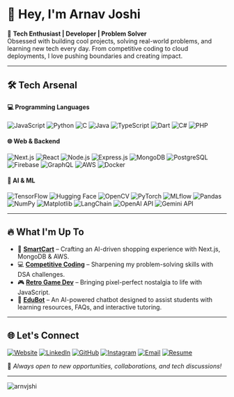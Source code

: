 # 👋 Hey, I'm Arnav Joshi  

🚀 **Tech Enthusiast | Developer | Problem Solver**  
Obsessed with building cool projects, solving real-world problems, and learning new tech every day. From competitive coding to cloud deployments, I love pushing boundaries and creating impact.  

---

## 🛠 Tech Arsenal  

#### 💻 Programming Languages  
![JavaScript](https://img.shields.io/badge/JavaScript-90%25-yellow?style=flat-square)  ![Python](https://img.shields.io/badge/Python-85%25-blue?style=flat-square)  ![C](https://img.shields.io/badge/C-75%25-lightgrey?style=flat-square)  ![Java](https://img.shields.io/badge/Java-70%25-orange?style=flat-square)  ![TypeScript](https://img.shields.io/badge/TypeScript-80%25-blue?style=flat-square) ![Dart](https://img.shields.io/badge/Dart-70%25-0081CB?style=flat-square)  ![C#](https://img.shields.io/badge/C%23-75%25-239120?style=flat-square)  ![PHP](https://img.shields.io/badge/PHP-65%25-777BB4?style=flat-square)  

#### 🌐 Web & Backend  
![Next.js](https://img.shields.io/badge/Next.js-90%25-black?style=flat-square)  ![React](https://img.shields.io/badge/React-85%25-blue?style=flat-square)  ![Node.js](https://img.shields.io/badge/Node.js-80%25-green?style=flat-square)  ![Express.js](https://img.shields.io/badge/Express.js-85%25-black?style=flat-square)  ![MongoDB](https://img.shields.io/badge/MongoDB-70%25-darkgreen?style=flat-square)  ![PostgreSQL](https://img.shields.io/badge/PostgreSQL-75%25-blue?style=flat-square)  ![Firebase](https://img.shields.io/badge/Firebase-80%25-orange?style=flat-square)  ![GraphQL](https://img.shields.io/badge/GraphQL-70%25-pink?style=flat-square)  ![AWS](https://img.shields.io/badge/AWS-65%25-orange?style=flat-square)  ![Docker](https://img.shields.io/badge/Docker-75%25-blue?style=flat-square)  

#### 🤖 AI & ML  
![TensorFlow](https://img.shields.io/badge/TensorFlow-70%25-orange?style=flat-square)  ![Hugging Face](https://img.shields.io/badge/Hugging%20Face-60%25-yellow?style=flat-square)  ![OpenCV](https://img.shields.io/badge/OpenCV-60%25-blue?style=flat-square)  ![PyTorch](https://img.shields.io/badge/PyTorch-75%25-red?style=flat-square)  ![MLflow](https://img.shields.io/badge/MLflow-65%25-lightblue?style=flat-square)  ![Pandas](https://img.shields.io/badge/Pandas-80%25-blue?style=flat-square)  ![NumPy](https://img.shields.io/badge/NumPy-85%25-lightblue?style=flat-square)  ![Matplotlib](https://img.shields.io/badge/Matplotlib-70%25-green?style=flat-square)  ![LangChain](https://img.shields.io/badge/LangChain-75%25-purple?style=flat-square)  ![OpenAI API](https://img.shields.io/badge/OpenAI%20API-80%25-darkblue?style=flat-square)  ![Gemini API](https://img.shields.io/badge/Gemini%20API-75%25-blueviolet?style=flat-square)  

---

## 🔥 What I'm Up To  
- 🛒 [**SmartCart**](https://github.com/arnvjshi/Smart-Shop) – Crafting an AI-driven shopping experience with Next.js, MongoDB & AWS.  
- 💻 [**Competitive Coding**]() – Sharpening my problem-solving skills with DSA challenges.  
- 🎮 [**Retro Game Dev**](https://github.com/arnvjshi/ColosseumGameDeployment) – Bringing pixel-perfect nostalgia to life with JavaScript.  
- 🤖 [**EduBot**](https://github.com/arnvjshi/EduBot) – An AI-powered chatbot designed to assist students with learning resources, FAQs, and interactive tutoring. 

---

## 🌐 Let's Connect  

[![Website](https://img.shields.io/badge/-Website-222?style=for-the-badge&logo=vercel)](https://arnavjoshi.vercel.app/)  [![LinkedIn](https://img.shields.io/badge/-LinkedIn-0077B5?style=for-the-badge&logo=linkedin&logoColor=white)](https://www.linkedin.com/in/arnav-joshi-aj05/)  [![GitHub](https://img.shields.io/badge/-GitHub-181717?style=for-the-badge&logo=github)](https://github.com/arnvjshi)  [![Instagram](https://img.shields.io/badge/-Instagram-E4405F?style=for-the-badge&logo=instagram&logoColor=white)](https://instagram.com/arnv_jshi)  [![Email](https://img.shields.io/badge/-Email-D14836?style=for-the-badge&logo=gmail&logoColor=white)](mailto:arnvjshi@gmail.com)  [![Resume](https://img.shields.io/badge/Resume-0072C6?style=for-the-badge&logo=googledocs&logoColor=white)](https://raw.githubusercontent.com/arnvjshi/arnvjshi/main/Resume.pdf)

🚀 *Always open to new opportunities, collaborations, and tech discussions!*  

---

<p><img align="center" src="https://streak-stats.demolab.com/?user=arnvjshi" alt="arnvjshi" /></p>
